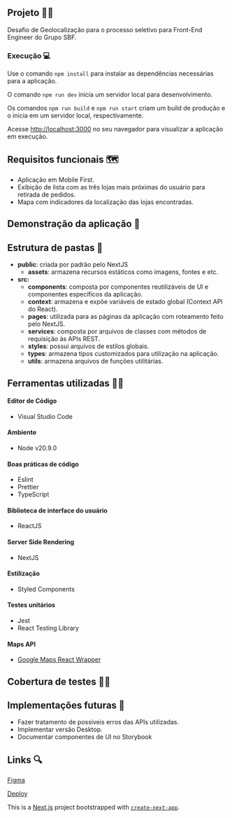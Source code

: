 ## Projeto 🤾‍♂️

Desafio de Geolocalização para o processo seletivo para Front-End Engineer do Grupo SBF.

### Execução 💻

Use o comando `npm install` para instalar as dependências necessárias para a aplicação.

O comando `npm run dev` inicia um servidor local para desenvolvimento.

Os comandos `npm run build` e `npm run start` criam um build de produção e o inicia em um servidor local, respectivamente.

Acesse [http://localhost:3000](http://localhost:3000) no seu navegador para visualizar a aplicação em execução.

## Requisitos funcionais 🗺️

- Aplicação em Mobile First.
- Exibição de lista com as três lojas mais próximas do usuário para retirada de pedidos.
- Mapa com indicadores da localização das lojas encontradas.

## Demonstração da aplicação 📱

<!-- TODO -->

## Estrutura de pastas 📂

- **public**: criada por padrão pelo NextJS
  - **assets**: armazena recursos estáticos como imagens, fontes e etc.
- **src:**
  - **components**: composta por componentes reutilizáveis de UI e componentes específicos da aplicação.
  - **context**: armazena e expõe variáveis de estado global (Context API do React).
  - **pages**: utilizada para as páginas da aplicação com roteamento feito pelo NextJS.
  - **services**: composta por arquivos de classes com métodos de requisição às APIs REST.
  - **styles**: possui arquivos de estilos globais.
  - **types**: armazena tipos customizados para utilização na aplicação.
  - **utils**: armazena arquivos de funções utilitárias.

## Ferramentas utilizadas 👩‍🔧

#### Editor de Código

- Visual Studio Code

#### Ambiente

- Node v20.9.0

#### Boas práticas de código

- Eslint
- Prettier
- TypeScript

#### Biblioteca de interface do usuário

- ReactJS

#### Server Side Rendering

- NextJS

#### Estilização

- Styled Components

#### Testes unitários

- Jest
- React Testing Library

#### Maps API

- [Google Maps React Wrapper](https://github.com/googlemaps/react-wrapper)

## Cobertura de testes 👩‍💻

<!-- TODO -->

## Implementações futuras 📌

- Fazer tratamento de possíveis erros das APIs utilizadas.
- Implementar versão Desktop.
- Documentar componentes de UI no Storybook

## Links 🔍

[Figma](https://www.figma.com/file/yP8EVezGVQyW6dftG3McY2/Teste-geolocaliza%C3%A7%C3%A3o-front-end?type=design&node-id=16-3570&mode=design)

[Deploy]()

This is a [Next.js](https://nextjs.org/) project bootstrapped with [`create-next-app`](https://github.com/vercel/next.js/tree/canary/packages/create-next-app).
